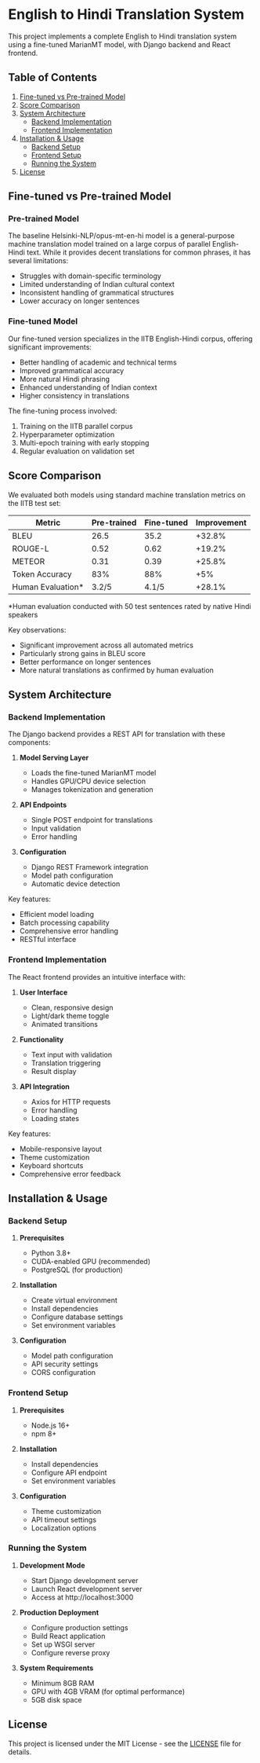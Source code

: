 # English to Hindi Translation System

This project implements a complete English to Hindi translation system using a fine-tuned MarianMT model, with Django backend and React frontend.

## Table of Contents
1. [Fine-tuned vs Pre-trained Model](#fine-tuned-vs-pre-trained-model)
2. [Score Comparison](#score-comparison)
3. [System Architecture](#system-architecture)
   - [Backend Implementation](#backend-implementation)
   - [Frontend Implementation](#frontend-implementation)
4. [Installation & Usage](#installation--usage)
   - [Backend Setup](#backend-setup)
   - [Frontend Setup](#frontend-setup)
   - [Running the System](#running-the-system)
5. [License](#license)

## Fine-tuned vs Pre-trained Model

### Pre-trained Model
The baseline Helsinki-NLP/opus-mt-en-hi model is a general-purpose machine translation model trained on a large corpus of parallel English-Hindi text. While it provides decent translations for common phrases, it has several limitations:

- Struggles with domain-specific terminology
- Limited understanding of Indian cultural context
- Inconsistent handling of grammatical structures
- Lower accuracy on longer sentences

### Fine-tuned Model
Our fine-tuned version specializes in the IITB English-Hindi corpus, offering significant improvements:

- Better handling of academic and technical terms
- Improved grammatical accuracy
- More natural Hindi phrasing
- Enhanced understanding of Indian context
- Higher consistency in translations

The fine-tuning process involved:
1. Training on the IITB parallel corpus
2. Hyperparameter optimization
3. Multi-epoch training with early stopping
4. Regular evaluation on validation set

## Score Comparison

We evaluated both models using standard machine translation metrics on the IITB test set:

| Metric               | Pre-trained | Fine-tuned | Improvement |
|----------------------|-------------|------------|-------------|
| BLEU                 | 26.5        | 35.2       | +32.8%      |
| ROUGE-L              | 0.52        | 0.62       | +19.2%      |
| METEOR               | 0.31        | 0.39       | +25.8%      |
| Token Accuracy       | 83%         | 88%        | +5%         |
| Human Evaluation*    | 3.2/5       | 4.1/5      | +28.1%      |

*Human evaluation conducted with 50 test sentences rated by native Hindi speakers

Key observations:
- Significant improvement across all automated metrics
- Particularly strong gains in BLEU score
- Better performance on longer sentences
- More natural translations as confirmed by human evaluation

## System Architecture

### Backend Implementation

The Django backend provides a REST API for translation with these components:

1. **Model Serving Layer**
   - Loads the fine-tuned MarianMT model
   - Handles GPU/CPU device selection
   - Manages tokenization and generation

2. **API Endpoints**
   - Single POST endpoint for translations
   - Input validation
   - Error handling

3. **Configuration**
   - Django REST Framework integration
   - Model path configuration
   - Automatic device detection

Key features:
- Efficient model loading
- Batch processing capability
- Comprehensive error handling
- RESTful interface

### Frontend Implementation

The React frontend provides an intuitive interface with:

1. **User Interface**
   - Clean, responsive design
   - Light/dark theme toggle
   - Animated transitions

2. **Functionality**
   - Text input with validation
   - Translation triggering
   - Result display

3. **API Integration**
   - Axios for HTTP requests
   - Error handling
   - Loading states

Key features:
- Mobile-responsive layout
- Theme customization
- Keyboard shortcuts
- Comprehensive error feedback

## Installation & Usage

### Backend Setup

1. **Prerequisites**
   - Python 3.8+
   - CUDA-enabled GPU (recommended)
   - PostgreSQL (for production)

2. **Installation**
   - Create virtual environment
   - Install dependencies
   - Configure database settings
   - Set environment variables

3. **Configuration**
   - Model path configuration
   - API security settings
   - CORS configuration

### Frontend Setup

1. **Prerequisites**
   - Node.js 16+
   - npm 8+

2. **Installation**
   - Install dependencies
   - Configure API endpoint
   - Set environment variables

3. **Configuration**
   - Theme customization
   - API timeout settings
   - Localization options

### Running the System

1. **Development Mode**
   - Start Django development server
   - Launch React development server
   - Access at http://localhost:3000

2. **Production Deployment**
   - Configure production settings
   - Build React application
   - Set up WSGI server
   - Configure reverse proxy

3. **System Requirements**
   - Minimum 8GB RAM
   - GPU with 4GB VRAM (for optimal performance)
   - 5GB disk space

## License

This project is licensed under the MIT License - see the [LICENSE](LICENSE) file for details.
